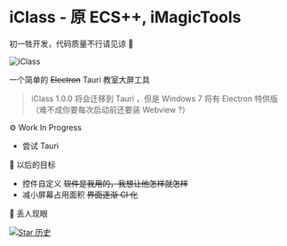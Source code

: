 # iClass - 原 ECS++, iMagicTools

初一牲开发，代码质量不行请见谅 🌹

![iClass](https://pic.imgdd.cc/item/67e3fa87218de299ca987621.png)

一个简单的 ~~Electron~~ Tauri 教室大屏工具

> iClass 1.0.0 将会迁移到 Tauri ，但是 Windows 7 将有 Electron 特供版（难不成你要每次启动前还要装 Webview ?）

⚙ Work In Progress
- 尝试 Tauri

📝 以后的目标

- 控件自定义 ~~软件是我用的，我想让他怎样就怎样~~
- 减小屏幕占用面积 ~~界面逐渐 CI 化~~

🤣 丢人现眼

[![Star 历史](https://starchart.cc/gpuawa/iClass.svg?variant=adaptive)](https://starchart.cc/gpuawa/iClass)
